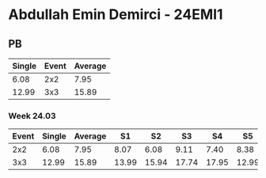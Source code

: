# Abdullah Emin Demirci - 24EMI1

## PB
|Single|Event|Average|
|----|----|----|
|6.08|2x2|7.95|
|12.99|3x3|15.89|
### Week 24.03
|Event|Single|Average|S1|S2|S3|S4|S5|
|-----|-------|------|--|--|--|--|--|
|2x2|6.08|7.95|8.07|6.08|9.11|7.40|8.38|
|3x3|12.99|15.89|13.99|15.94|17.74|17.95|12.99|
